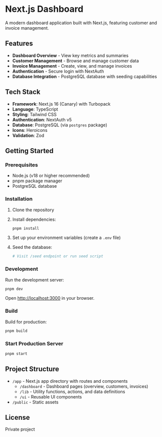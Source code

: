 # Next.js Dashboard

A modern dashboard application built with Next.js, featuring customer and invoice management.

## Features

- **Dashboard Overview** - View key metrics and summaries
- **Customer Management** - Browse and manage customer data
- **Invoice Management** - Create, view, and manage invoices
- **Authentication** - Secure login with NextAuth
- **Database Integration** - PostgreSQL database with seeding capabilities

## Tech Stack

- **Framework**: Next.js 16 (Canary) with Turbopack
- **Language**: TypeScript
- **Styling**: Tailwind CSS
- **Authentication**: NextAuth v5
- **Database**: PostgreSQL (via `postgres` package)
- **Icons**: Heroicons
- **Validation**: Zod

## Getting Started

### Prerequisites

- Node.js (v18 or higher recommended)
- pnpm package manager
- PostgreSQL database

### Installation

1. Clone the repository
2. Install dependencies:
   ```bash
   pnpm install
   ```

3. Set up your environment variables (create a `.env` file)

4. Seed the database:
   ```bash
   # Visit /seed endpoint or run seed script
   ```

### Development

Run the development server:

```bash
pnpm dev
```

Open [http://localhost:3000](http://localhost:3000) in your browser.

### Build

Build for production:

```bash
pnpm build
```

### Start Production Server

```bash
pnpm start
```

## Project Structure

- `/app` - Next.js app directory with routes and components
  - `/dashboard` - Dashboard pages (overview, customers, invoices)
  - `/lib` - Utility functions, actions, and data definitions
  - `/ui` - Reusable UI components
- `/public` - Static assets

## License

Private project
